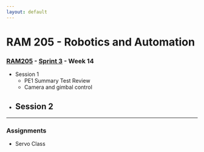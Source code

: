 ```yaml
---
layout: default
---
```


# RAM 205 - Robotics and Automation

### [RAM205](../../) - [Sprint 3](../) - Week 14

- Session 1
    - PE1 Summary Test Review
    - Camera and gimbal control
- Session 2
    -
    
---

### Assignments

- Servo Class
